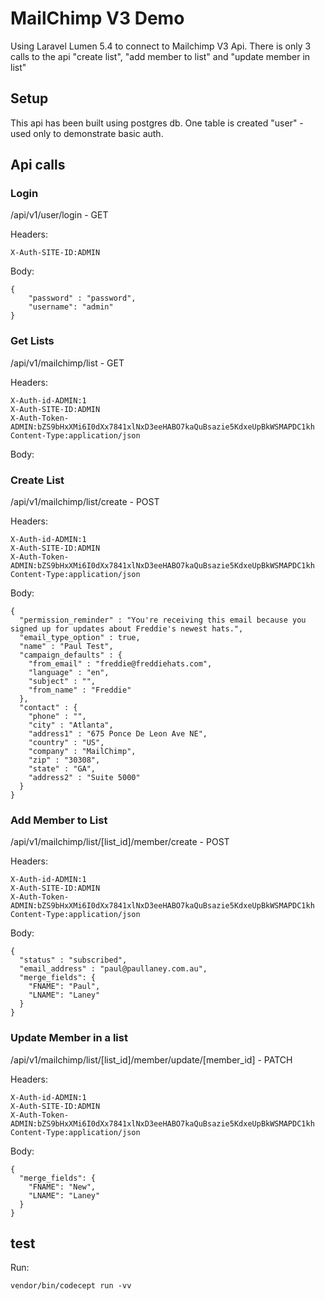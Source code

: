 # MailChimp V3 Demo

Using Laravel Lumen 5.4 to connect to Mailchimp V3 Api.
There is only 3 calls to the api "create list", "add member to list" and "update member in list"

## Setup

This api has been built using postgres db. 
One table is created "user" - used only to demonstrate basic auth.

## Api calls 

### Login

/api/v1/user/login - GET

Headers:

```
X-Auth-SITE-ID:ADMIN
```

Body:
```shell
{
	"password" : "password",
	"username": "admin"
}
```
### Get Lists 
/api/v1/mailchimp/list - GET

Headers:

```
X-Auth-id-ADMIN:1
X-Auth-SITE-ID:ADMIN
X-Auth-Token-ADMIN:bZS9bHxXMi6I0dXx7841xlNxD3eeHABO7kaQuBsazie5KdxeUpBkWSMAPDC1kh
Content-Type:application/json
```

Body:

### Create List 

/api/v1/mailchimp/list/create - POST

Headers:

```
X-Auth-id-ADMIN:1
X-Auth-SITE-ID:ADMIN
X-Auth-Token-ADMIN:bZS9bHxXMi6I0dXx7841xlNxD3eeHABO7kaQuBsazie5KdxeUpBkWSMAPDC1kh
Content-Type:application/json
```

Body:

```shell
{
  "permission_reminder" : "You're receiving this email because you signed up for updates about Freddie's newest hats.",
  "email_type_option" : true,
  "name" : "Paul Test",
  "campaign_defaults" : {
    "from_email" : "freddie@freddiehats.com",
    "language" : "en",
    "subject" : "",
    "from_name" : "Freddie"
  },
  "contact" : {
    "phone" : "",
    "city" : "Atlanta",
    "address1" : "675 Ponce De Leon Ave NE",
    "country" : "US",
    "company" : "MailChimp",
    "zip" : "30308",
    "state" : "GA",
    "address2" : "Suite 5000"
  }
}
```

### Add Member to List 

/api/v1/mailchimp/list/[list_id]/member/create - POST

Headers:

```
X-Auth-id-ADMIN:1
X-Auth-SITE-ID:ADMIN
X-Auth-Token-ADMIN:bZS9bHxXMi6I0dXx7841xlNxD3eeHABO7kaQuBsazie5KdxeUpBkWSMAPDC1kh
Content-Type:application/json
```

Body:

```shell
{
  "status" : "subscribed",
  "email_address" : "paul@paullaney.com.au",
  "merge_fields": {
    "FNAME": "Paul",
    "LNAME": "Laney"
  }
}
```

### Update Member in a list 

/api/v1/mailchimp/list/[list_id]/member/update/[member_id] - PATCH

Headers:

```
X-Auth-id-ADMIN:1
X-Auth-SITE-ID:ADMIN
X-Auth-Token-ADMIN:bZS9bHxXMi6I0dXx7841xlNxD3eeHABO7kaQuBsazie5KdxeUpBkWSMAPDC1kh
Content-Type:application/json
```

Body:

```shell
{
  "merge_fields": {
    "FNAME": "New",
    "LNAME": "Laney"
  }
}

```

## test

Run:

```shell
vendor/bin/codecept run -vv
```
